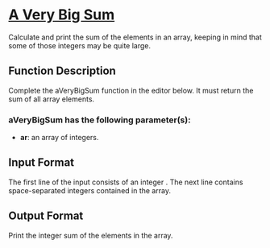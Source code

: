 # [A Very Big Sum][A Very Big Sum]
Calculate and print the sum of the elements in an array, keeping in mind that some of those integers may be quite large.

## Function Description
Complete the aVeryBigSum function in the editor below. It must return the sum of all array elements.

### aVeryBigSum has the following parameter(s):
- **ar**: an array of integers.

## Input Format
The first line of the input consists of an integer .
The next line contains  space-separated integers contained in the array.

## Output Format
Print the integer sum of the elements in the array.

[A Very Big Sum]: https://www.hackerrank.com/challenges/a-very-big-sum/problem